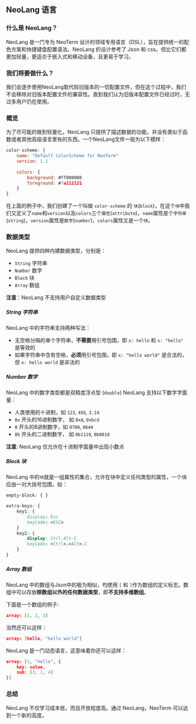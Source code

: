## NeoLang 语言

### 什么是 NeoLang？
NeoLang 是一门专为 NeoTerm 设计的领域专用语言（DSL），旨在提供统一的配色方案和快捷键盘配置语法。NeoLang 的设计参考了 Json 和 css。但比它们都更加轻量，更适合于嵌入式和移动设备，且更易于学习。

### 我们将要做什么？
我们会逐步使用NeoLang取代较旧版本的一切配置文件，但在这个过程中，我们不会移除对旧版本配置文件的兼容性。直到我们认为旧版本配置文件已经过时，无过多用户仍在使用。

### 概览
为了尽可能的做到轻量化，NeoLang 只提供了描述数据的功能，并没有类似于函数或者其他高级语言里有的东西。一个NeoLang文件一般为以下模样：
```js
color-scheme: {
    name: "Default ColorScheme for NeoTerm"
    version: 1.1
    
    colors: {
        background: #ff000000
        foreground: #7a212121
    }
}
```
在上面的例子中，我们创建了一个叫做 `color-scheme` 的 `块`(`block`)，在这个`块`中我们又定义了`name`和`version`以及`colors`三个`属性`(`attribute`)，`name`属性是个`字符串` (`string`)，`version`属性是`数字`(`number`)，`colors`属性又是一个`块`。

### 数据类型
NeoLang 提供四种内建数据类型，分别是：
* `String` 字符串
* `Number` 数字
* `Block`  块
* `Array`  数组

**注意**：NeoLang 不支持用户自定义数据类型

##### String 字符串
NeoLang 中的字符串支持两种写法：
* 无空格分隔的单个字符串，**不需要**用引号包围，即 `x: hello` 和 `x: "hello"` 是等效的
* 如果字符串中含有空格，**必须**用引号包围，即 `x: "hello world"` 是合法的，但 `x: hello world` 是非法的

##### Number 数字
NeoLang 中的数字类型都是双精度浮点型 (`double`)
NeoLang 支持以下数字字面量：
* 人类使用的十进制，如 `123`, `456`, `3.14`
* `0x` 开头的16进制数字， 如 `0xA`, `0xbcd`
* `0` 开头的8进制数字，如 `0700`, `0644`
* `0b` 开头的二进制数字， 如 `0b1110`, `0b0010`

**注意**: NeoLang 仅允许在十进制字面量中出现小数点

##### Block 块
NeoLang 中的`块`就是一组属性的集合，允许在块中定义任何类型的属性，一个块应由一对大括号包围，如：
```css
empty-block: { }
```
```css
extra-keys: {
    key1: {
        display: Esc
        keyCode: <ESC>
    }
    key2: {
        display: Ctrl-Alt-C
        keyCode: <Ctrl>.<Alt>.C
    }
}
```

##### Array 数组
NeoLang 中的数组与Json中的极为相似，均使用 `[` 和 `]`作为数组的定义标志。数组中可以存放****除数组以外的任何数据类型****，即**不支持多维数组**。

下面是一个数组的例子:
```json
array: [1, 2, 3]
```
当然还可以这样：
```json
array: [hello, "hello world"]
```
NeoLang 是一门动态语言，这意味着你还可以这样：
```json
array: [1, "hello", {
    key: value,
    sub: [3, 1, 4]
}]
```

### 总结
NeoLang 不仅学习成本低，而且开放程度高。通过 NeoLang，NeoTerm 可以达到一个新的高度。
